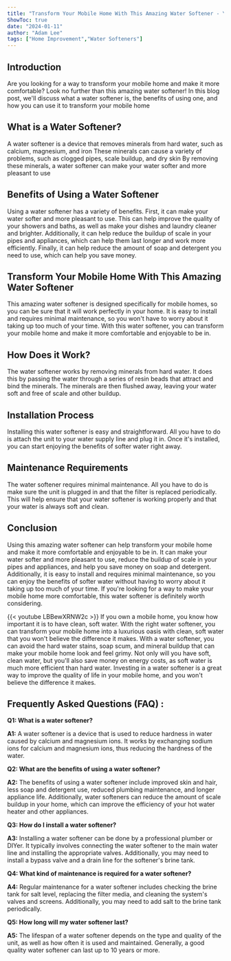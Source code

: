 ```yaml
---
title: "Transform Your Mobile Home With This Amazing Water Softener - You Won't Believe the Difference!"
ShowToc: true 
date: "2024-01-11"
author: "Adam Lee" 
tags: ["Home Improvement","Water Softeners"]
---
```

## Introduction 
Are you looking for a way to transform your mobile home and make it more comfortable? Look no further than this amazing water softener! In this blog post, we'll discuss what a water softener is, the benefits of using one, and how you can use it to transform your mobile home

## What is a Water Softener? 
A water softener is a device that removes minerals from hard water, such as calcium, magnesium, and iron These minerals can cause a variety of problems, such as clogged pipes, scale buildup, and dry skin By removing these minerals, a water softener can make your water softer and more pleasant to use

## Benefits of Using a Water Softener 
Using a water softener has a variety of benefits. First, it can make your water softer and more pleasant to use. This can help improve the quality of your showers and baths, as well as make your dishes and laundry cleaner and brighter. Additionally, it can help reduce the buildup of scale in your pipes and appliances, which can help them last longer and work more efficiently. Finally, it can help reduce the amount of soap and detergent you need to use, which can help you save money.

## Transform Your Mobile Home With This Amazing Water Softener 
This amazing water softener is designed specifically for mobile homes, so you can be sure that it will work perfectly in your home. It is easy to install and requires minimal maintenance, so you won't have to worry about it taking up too much of your time. With this water softener, you can transform your mobile home and make it more comfortable and enjoyable to be in.

## How Does it Work? 
The water softener works by removing minerals from hard water. It does this by passing the water through a series of resin beads that attract and bind the minerals. The minerals are then flushed away, leaving your water soft and free of scale and other buildup.

## Installation Process 
Installing this water softener is easy and straightforward. All you have to do is attach the unit to your water supply line and plug it in. Once it's installed, you can start enjoying the benefits of softer water right away.

## Maintenance Requirements 
The water softener requires minimal maintenance. All you have to do is make sure the unit is plugged in and that the filter is replaced periodically. This will help ensure that your water softener is working properly and that your water is always soft and clean.

## Conclusion 
Using this amazing water softener can help transform your mobile home and make it more comfortable and enjoyable to be in. It can make your water softer and more pleasant to use, reduce the buildup of scale in your pipes and appliances, and help you save money on soap and detergent. Additionally, it is easy to install and requires minimal maintenance, so you can enjoy the benefits of softer water without having to worry about it taking up too much of your time. If you're looking for a way to make your mobile home more comfortable, this water softener is definitely worth considering.

{{< youtube LBBewXRNW2c >}} 
If you own a mobile home, you know how important it is to have clean, soft water. With the right water softener, you can transform your mobile home into a luxurious oasis with clean, soft water that you won't believe the difference it makes. With a water softener, you can avoid the hard water stains, soap scum, and mineral buildup that can make your mobile home look and feel grimy. Not only will you have soft, clean water, but you'll also save money on energy costs, as soft water is much more efficient than hard water. Investing in a water softener is a great way to improve the quality of life in your mobile home, and you won't believe the difference it makes.

## Frequently Asked Questions (FAQ) :
**Q1: What is a water softener?**

**A1:** A water softener is a device that is used to reduce hardness in water caused by calcium and magnesium ions. It works by exchanging sodium ions for calcium and magnesium ions, thus reducing the hardness of the water. 

**Q2: What are the benefits of using a water softener?**

**A2:** The benefits of using a water softener include improved skin and hair, less soap and detergent use, reduced plumbing maintenance, and longer appliance life. Additionally, water softeners can reduce the amount of scale buildup in your home, which can improve the efficiency of your hot water heater and other appliances. 

**Q3: How do I install a water softener?**

**A3:** Installing a water softener can be done by a professional plumber or DIYer. It typically involves connecting the water softener to the main water line and installing the appropriate valves. Additionally, you may need to install a bypass valve and a drain line for the softener's brine tank. 

**Q4: What kind of maintenance is required for a water softener?**

**A4:** Regular maintenance for a water softener includes checking the brine tank for salt level, replacing the filter media, and cleaning the system's valves and screens. Additionally, you may need to add salt to the brine tank periodically. 

**Q5: How long will my water softener last?**

**A5:** The lifespan of a water softener depends on the type and quality of the unit, as well as how often it is used and maintained. Generally, a good quality water softener can last up to 10 years or more.



